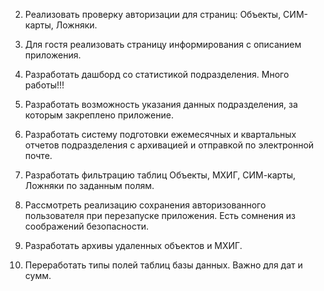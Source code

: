 2. Реализовать проверку авторизации для страниц: Объекты, СИМ-карты, Ложняки.

3. Для гостя реализовать страницу информирования с описанием приложения.

4. Разработать дашборд со статистикой подразделения. Много работы!!!

5. Разработать возможность указания данных подразделения, за которым закреплено приложение.

6. Разработать систему подготовки ежемесячных и квартальных отчетов подразделения с архивацией
    и отправкой по электронной почте.

7. Разработать фильтрацию таблиц Объекты, МХИГ, СИМ-карты, Ложняки по заданным полям.

8. Рассмотреть реализацию сохранения авторизованного пользователя при перезапуске приложения.
    Есть сомнения из соображений безопасности.

9. Разработать архивы удаленных объектов и МХИГ.

10. Переработать типы полей таблиц базы данных. Важно для дат и сумм.